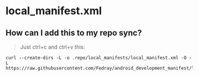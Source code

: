# local_manifest.xml

## How can I add this to my repo sync?
> Just ctrl+c and ctrl+v this:

```
curl --create-dirs -L -o .repo/local_manifests/local_manifest.xml -O -L https://raw.githubusercontent.com/Fedray/android_development_manifest/local_manifests/local_manifest.xml
```
